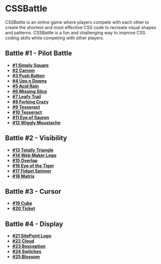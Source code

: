 # CSSBattle

CSSBattle is an online game where players compete with each other to create the shortest and most effective CSS code to recreate visual shapes and patterns. CSSBattle is a fun and challenging way to improve CSS coding skills while competing with other players.

## Battle #1 - Pilot Battle

- **[#1 Simply Square](./battle-001-pilot-battle/001-simply-square.md)**
- **[#2 Carrom](./battle-001-pilot-battle/002-carrom.md)**
- **[#3 Push Button](./battle-001-pilot-battle/003-push-button.md)**
- **[#4 Ups n Downs](./battle-001-pilot-battle/004-ups-n-downs.md)**
- **[#5 Acid Rain](./battle-001-pilot-battle/005-acid-rain.md)**
- **[#6 Missing Slice](./battle-001-pilot-battle/006-missing-slice.md)**
- **[#7 Leafy Trail](./battle-001-pilot-battle/007-leafy-trail.md)**
- **[#8 Forking Crazy](./battle-001-pilot-battle/008-forking-crazy.md)**
- **[#9 Tesseract](./battle-001-pilot-battle/009-tesseract.md)**
- **[#10 Tesseract](./battle-001-pilot-battle/010-cloaked-spirits.md)**
- **[#11 Eye of Sauron](./battle-001-pilot-battle/011-eye-of-sauron.md)**
- **[#12 Wiggly Moustache](./battle-001-pilot-battle/012-wiggly-moustache.md)**

## Battle #2 - Visibility

- **[#13 Totally Triangle](./battle-002-visibility/013-totally-triangle.md)**
- **[#14 Web Maker Logo](./battle-002-visibility/014-web-maker-logo.md)**
- **[#15 Overlap](./battle-002-visibility/015-overlap.md)**
- **[#16 Eye of the Tiger](./battle-002-visibility/016-eye-of-the-tiger.md)**
- **[#17 Fidget Spinner](./battle-002-visibility/017-fidget-spinner.md)**
- **[#18 Matrix](./battle-002-visibility/018-matrix.md)**

## Battle #3 - Cursor

- **[#19 Cube](./battle-003-cursor/019-cube.md)**
- **[#20 Ticket](./battle-003-cursor/020-ticket.md)**

## Battle #4 - Display

- **[#21 SitePoint Logo](./battle-004-display/021-site-point-logo.md)**
- **[#22 Cloud](./battle-004-display/022-cloud.md)**
- **[#23 Boxception](./battle-004-display/023-boxception.md)**
- **[#24 Switches](./battle-004-display/024-switches.md)**
- **[#25 Blossom](./battle-004-display/025-blossom.md)**
